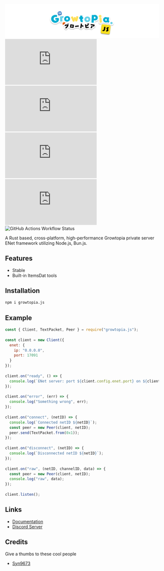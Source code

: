 ![GrowtopiaJS](/assets/images/banner.png)
![Github Stars](https://img.shields.io/github/stars/StileDevs/growtopia.js?style=flat-square&link=https%3A%2F%2Fgithub.com%2FStileDevs%2Fgrowtopia.js)
![NPM Version](https://img.shields.io/npm/v/growtopia.js?style=flat-square&link=https%3A%2F%2Fnpmjs.com%2Fpackage%2Fgrowtopia.js)
![NPM Downloads](https://img.shields.io/npm/dw/growtopia.js?link=https%3A%2F%2Fnpmjs.com%2Fpackage%2Fgrowtopia.js&color=blue)
![NPM Minified](https://img.shields.io/bundlephobia/min/growtopia.js?style=flat-square&link=https%3A%2F%2Fnpmjs.com%2Fpackage%2Fgrowtopia.js&color=blue)
![GitHub Actions Workflow Status](https://img.shields.io/github/actions/workflow/status/StileDevs/growtopia.js/CI.yml?branch=main&link=https%3A%2F%2Fgithub.com%2FStileDevs%2Fgrowtopia.js%2Factions)

A Rust based, cross-platform, high-performance Growtopia private server ENet framework utilizing Node.js, Bun.js.

## Features

- Stable
- Built-in ItemsDat tools

## Installation

```sh
npm i growtopia.js
```

## Example

```js
const { Client, TextPacket, Peer } = require("growtopia.js");

const client = new Client({
  enet: {
    ip: "0.0.0.0",
    port: 17091
  }
});

client.on("ready", () => {
  console.log(`ENet server: port ${client.config.enet.port} on ${client.config.enet.ip}`);
});

client.on("error", (err) => {
  console.log("Something wrong", err);
});

client.on("connect", (netID) => {
  console.log(`Connected netID ${netID}`);
  const peer = new Peer(client, netID);
  peer.send(TextPacket.from(0x1));
});

client.on("disconnect", (netID) => {
  console.log(`Disconnected netID ${netID}`);
});

client.on("raw", (netID, channelID, data) => {
  const peer = new Peer(client, netID);
  console.log("raw", data);
});

client.listen();
```

## Links

- [Documentation](https://jadlionhd.github.io/growtopia.js/)
- [Discord Server](https://discord.gg/sGrxfKZY5t)

## Credits

Give a thumbs to these cool people

- [Syn9673](https://github.com/Syn9673)
